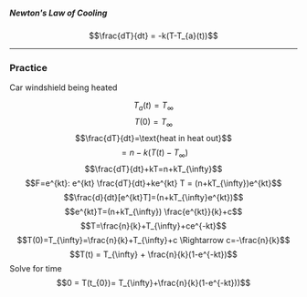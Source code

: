 ##### Newton's Law of Cooling
$$\frac{dT}{dt} = -k(T-T_{a}(t))$$

----
### Practice
Car windshield being heated

$$T_{a}(t)=T_{\infty}$$
$$T(0) = T_{\infty}$$
$$\frac{dT}{dt}=\text{heat in heat out}$$
$$=n-k(T(t)-T_{\infty})$$
$$\frac{dT}{dt}+kT=n+kT_{\infty}$$
$$F=e^{kt}: e^{kt} \frac{dT}{dt}+ke^{kt} T = (n+kT_{\infty})e^{kt}$$
$$\frac{d}{dt}[e^{kt}T]=(n+kT_{\infty}e^{kt})$$
$$e^{kt}T=(n+kT_{\infty}) \frac{e^{kt}}{k}+c$$
$$T=\frac{n}{k}+T_{\infty}+ce^{-kt}$$
$$T(0)=T_{\infty}=\frac{n}{k}+T_{\infty}+c \Rightarrow c=-\frac{n}{k}$$
$$T(t) = T_{\infty} + \frac{n}{k}(1-e^{-kt})$$
Solve for time
$$0 = T(t_{0})= T_{\infty}+\frac{n}{k}(1-e^{-kt}))$$

